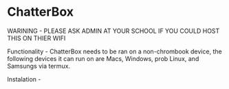 # ChatterBox
WARINING - PLEASE ASK ADMIN AT YOUR SCHOOL IF YOU COULD HOST THIS ON THIER WIFI

Functionality - ChatterBox needs to be ran on a non-chrombook device, the following devices it can run on are Macs, Windows, prob Linux, and Samsungs via termux.

Instalation -